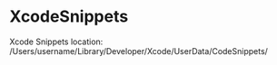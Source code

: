 # XcodeSnippets

Xcode Snippets location:
/Users/username/Library/Developer/Xcode/UserData/CodeSnippets/
